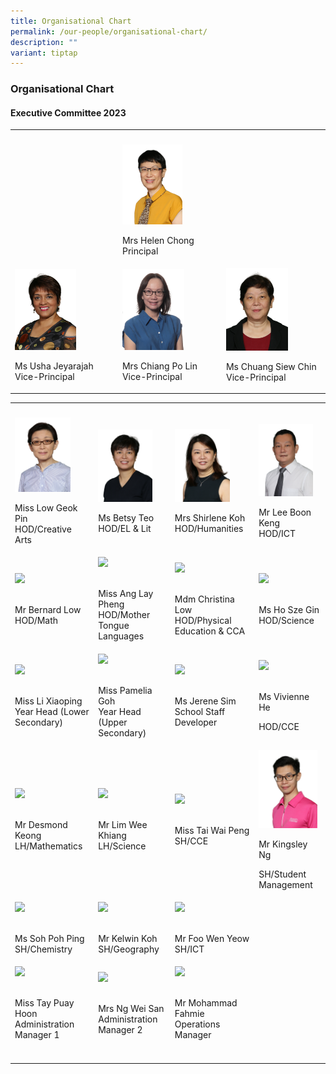 ```yaml
---
title: Organisational Chart
permalink: /our-people/organisational-chart/
description: ""
variant: tiptap
---
```

<h3><strong>Organisational Chart</strong></h3><h4><strong>Executive Committee 2023</strong></h4><table><tbody><tr><th rowspan="1" colspan="1"><p></p></th><th rowspan="1" colspan="1"><p></p></th><th rowspan="1" colspan="1"><p></p></th></tr><tr><td rowspan="1" colspan="1"><p></p></td><td rowspan="1" colspan="1"><div class="isomer-image-wrapper"><img style="width: 63%;" height="auto" width="100%" alt="Mrs Helen Chong" src="/images/Our People/Organization Chart/organisation1.png"></div><p>Mrs Helen Chong<br>Principal</p></td><td rowspan="1" colspan="1"><p></p></td></tr><tr><td rowspan="1" colspan="1"><div class="isomer-image-wrapper"><img style="width: 62%;" height="auto" width="100%" alt="Ms Usha Jeyarajah" src="/images/Our People/Organization Chart/organisation2.png"></div><p>Ms Usha Jeyarajah<br>Vice-Principal</p></td><td rowspan="1" colspan="1"><div class="isomer-image-wrapper"><img style="width: 65%;" height="auto" width="100%" alt="Mrs Chiang Po Lin" src="/images/Our People/Organization Chart/Mrs_Chiang_Po_Lin.png"></div><p>Mrs Chiang Po Lin<br>Vice-Principal</p></td><td rowspan="1" colspan="1"><div class="isomer-image-wrapper"><img style="width: 65%;" height="auto" width="100%" alt="Ms Chuang Siew Chin" src="/images/Our People/Organization Chart/organisation4.png"></div><p>Ms Chuang Siew Chin<br>Vice-Principal</p></td></tr></tbody></table><table><tbody><tr><th rowspan="1" colspan="1"><p></p></th><th rowspan="1" colspan="1"><p></p></th><th rowspan="1" colspan="1"><p></p></th><th rowspan="1" colspan="1"><p></p></th></tr><tr><td rowspan="1" colspan="1"><div class="isomer-image-wrapper"><img style="width: 75%;" height="auto" width="100%" alt="Miss Low Geok Pin" src="/images/Our People/Organization Chart/organisation9.png"></div><p>Miss Low Geok Pin <br>HOD/Creative Arts</p></td><td rowspan="1" colspan="1"><div class="isomer-image-wrapper"><img style="width: 80%;" height="auto" width="100%" alt="Ms Betsy Teo" src="/images/Our People/Organization Chart/organisation13.png"></div><p>Ms Betsy Teo<br>HOD/EL &amp; Lit</p></td><td rowspan="1" colspan="1"><div class="isomer-image-wrapper"><img style="width: 73%;" height="auto" width="100%" alt="Mrs Shirlene Koh" src="/images/Our People/Organization Chart/organisation8.png"></div><p>Mrs Shirlene Koh<br>HOD/Humanities</p></td><td rowspan="1" colspan="1"><div class="isomer-image-wrapper"><img style="width: 87%;" height="auto" width="100%" alt="Mr Lee Boon Keng" src="/images/Our People/Organization Chart/organisation12.png"></div><p>Mr Lee Boon Keng<br>HOD/ICT</p></td></tr><tr><td rowspan="1" colspan="1"><div class="isomer-image-wrapper"><img style="width:83%" height="auto" width="100%" src="/images/organisation5.png"></div><p><br>Mr Bernard Low<br>HOD/Math</p></td><td rowspan="1" colspan="1"><div class="isomer-image-wrapper"><img style="width:92%" height="auto" width="100%" src="/images/organisation7.png"></div><p><br>Miss Ang Lay Pheng<br>HOD/Mother Tongue Languages</p></td><td rowspan="1" colspan="1"><div class="isomer-image-wrapper"><img style="width:80%" height="auto" width="100%" src="/images/organisation10.png"></div><p><br>Mdm Christina Low<br>HOD/Physical Education &amp; CCA</p></td><td rowspan="1" colspan="1"><div class="isomer-image-wrapper"><img style="width:100%" height="auto" width="100%" src="/images/organisation6.png"></div><p><br>Ms Ho Sze Gin<br>HOD/Science</p></td></tr><tr><td rowspan="1" colspan="1"><div class="isomer-image-wrapper"><img style="width:88%" height="auto" width="100%" src="/images/organisation15.png"></div><p><br>Miss Li Xiaoping<br>Year Head (Lower Secondary)</p></td><td rowspan="1" colspan="1"><div class="isomer-image-wrapper"><img style="width: 95%;" height="auto" width="100%" src="/images/organisation16.png"></div><p><br>Miss Pamelia Goh<br>Year Head (Upper Secondary)</p></td><td rowspan="1" colspan="1"><div class="isomer-image-wrapper"><img style="width:86%" height="auto" width="100%" src="/images/organisation14.png"></div><p><br>Ms Jerene Sim<br>School Staff Developer</p></td><td rowspan="1" colspan="1"><div class="isomer-image-wrapper"><img style="width:100%" height="auto" width="100%" src="/images/MsVivienneHe.png"></div><p><br>Ms Vivienne He</p><p>HOD/CCE</p></td></tr><tr><td rowspan="1" colspan="1"><div class="isomer-image-wrapper"><img style="width:81%" height="auto" width="100%" src="/images/organisation17.png"></div><p><br>Mr Desmond Keong<br>LH/Mathematics</p></td><td rowspan="1" colspan="1"><div class="isomer-image-wrapper"><img style="width: 88%;" height="auto" width="100%" src="/images/organisation18.png"></div><p><br>Mr Lim Wee Khiang<br>LH/Science</p></td><td rowspan="1" colspan="1"><div class="isomer-image-wrapper"><img style="width:80%" height="auto" width="100%" src="/images/organisation22.png"></div><p><br>Miss Tai Wai Peng SH/CCE</p></td><td rowspan="1" colspan="1"><div class="isomer-image-wrapper"><img style="width: 94%;" height="auto" width="100%" alt="Mr Kingsley Ng" src="/images/Our Partners/All staff individual/Mr_Kingsley_Ng_Yao_Hong.png"></div><p></p><p>Mr Kingsley Ng</p><p>SH/Student Management</p></td></tr><tr><td rowspan="1" colspan="1"><div class="isomer-image-wrapper"><img style="width:85%" height="auto" width="100%" src="/images/organisation24.png"></div><p><br>Ms Soh Poh Ping SH/Chemistry</p></td><td rowspan="1" colspan="1"><div class="isomer-image-wrapper"><img style="width:95%" height="auto" width="100%" src="/images/organisation20.png"></div><p><br>Mr Kelwin Koh<br>SH/Geography</p></td><td rowspan="1" colspan="1"><div class="isomer-image-wrapper"><img style="width:85%" height="auto" width="100%" src="/images/organisation23.png"></div><p><br>Mr Foo Wen Yeow SH/ICT</p></td><td rowspan="1" colspan="1"><p></p></td></tr><tr><td rowspan="1" colspan="1"><div class="isomer-image-wrapper"><img style="width:85%" height="auto" width="100%" src="/images/organisation25.png"></div><p><br>Miss Tay Puay Hoon<br>Administration Manager 1</p></td><td rowspan="1" colspan="1"><div class="isomer-image-wrapper"><img style="width:95%" height="auto" width="100%" src="/images/organisation26.png"></div><p><br>Mrs Ng Wei San<br>Administration Manager 2</p></td><td rowspan="1" colspan="1"><div class="isomer-image-wrapper"><img style="width:85%" height="auto" width="100%" src="/images/organisation27.png"></div><p><br>Mr Mohammad Fahmie<br>Operations Manager</p></td><td rowspan="1" colspan="1"><p></p></td></tr><tr><td rowspan="1" colspan="1"><p></p></td><td rowspan="1" colspan="1"><p></p></td><td rowspan="1" colspan="1"><p></p></td><td rowspan="1" colspan="1"><p></p></td></tr></tbody></table><p></p>